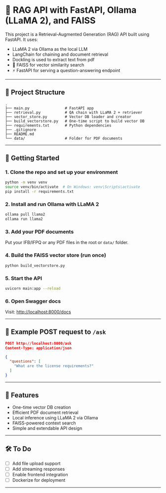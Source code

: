 
# 🧠 RAG API with FastAPI, Ollama (LLaMA 2), and FAISS

This project is a Retrieval-Augmented Generation (RAG) API built using FastAPI. It uses:
-  LLaMA 2 via Ollama as the local LLM
-  LangChain for chaining and document retrieval
-  Dockling is used to extract text from pdf 
- 🔎 FAISS for vector similarity search
- ⚡ FastAPI for serving a question-answering endpoint

---

## 📁 Project Structure

```
.
├── main.py                # FastAPI app
├── retrieval.py           # QA chain with LLaMA 2 + retriever
├── vector_store.py        # Vector DB loader and creator
├── build_vectorstore.py   # One-time script to build vector DB
├── requirements.txt       # Python dependencies
├── .gitignore
├── README.md
└── data/                  # Folder for PDF documents
```

---

## 🚀 Getting Started

### 1. Clone the repo and set up your environment

```bash
python -m venv venv
source venv/bin/activate  # On Windows: venv\Scripts\activate
pip install -r requirements.txt
```

### 2. Install and run Ollama with LLaMA 2

```bash
ollama pull llama2
ollama run llama2
```

### 3. Add your PDF documents

Put your IFB/IFPQ or any PDF files in the root or `data/` folder.

### 4. Build the FAISS vector store (run once)

```bash
python build_vectorstore.py
```

### 5. Start the API

```bash
uvicorn main:app --reload
```

### 6. Open Swagger docs

Visit: [http://localhost:8000/docs](http://localhost:8000/docs)

---

## 🧪 Example POST request to `/ask`

```json
POST http://localhost:8000/ask
Content-Type: application/json

{
  "questions": [
    "What are the license requirements?"
  ]
}
```

---

## 📌 Features

- One-time vector DB creation
- Efficient PDF document retrieval
- Local inference using LLaMA 2 via Ollama
- FAISS-powered context search
- Simple and extendable API design

---

## 🛠 To Do

- [ ] Add file upload support
- [ ] Add streaming responses
- [ ] Enable frontend integration
- [ ] Dockerize for deployment

---

